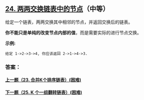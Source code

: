 ## [24. 两两交换链表中的节点](https://leetcode-cn.com/problems/swap-nodes-in-pairs/)（中等）

给定一个链表，两两交换其中相邻的节点，并返回交换后的链表。

**你不能只是单纯的改变节点内部的值**，而是需要实际的进行节点交换。

**示例:**

```
给定 1->2->3->4, 你应该返回 2->1->4->3.
```



### 答案：



#### [上一题（23. 合并K个排序链表）(困难)](https://github.com/sdwwld/leetCode/blob/master/src/main/java/com/wld/java/leetcode/leetCode0023.md)

#### [下一题（25. K 个一组翻转链表）(困难)](https://github.com/sdwwld/leetCode/blob/master/src/main/java/com/wld/java/leetcode/leetCode0025.md)